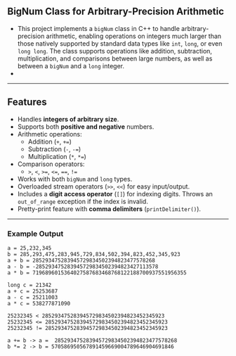 ## BigNum Class for Arbitrary-Precision Arithmetic

- This project implements a `bigNum` class in C++ to handle arbitrary-precision arithmetic, enabling operations on integers much larger than those natively supported by standard data types like `int`, `long`, or even `long long`. The class supports operations like addition, subtraction, multiplication, and comparisons between large numbers, as well as between a `bigNum` and a `long` integer.
- 
---

## Features

- Handles **integers of arbitrary size**.
- Supports both **positive and negative** numbers.
- Arithmetic operations:
  - Addition (`+`, `+=`)
  - Subtraction (`-`, `-=`)
  - Multiplication (`*`, `*=`)
- Comparison operators:
  - `>`, `<`, `>=`, `<=`, `==`, `!=`
- Works with both `bigNum` and `long` types.
- Overloaded stream operators (`>>`, `<<`) for easy input/output.
- Includes a **digit access operator** (`[]`) for indexing digits. Throws an `out_of_range` exception if the index is invalid.
- Pretty-print feature with **comma delimiters** (`printDelimiter()`).

---


### Example Output

```
a = 25,232,345
b = 285,293,475,283,945,729,834,502,394,823,452,345,923
a + b = 285293475283945729834502394823477578268
a - b = -285293475283945729834502394823427113578
a * b = 7196896015364027587683468768122188700937551956355

long c = 21342
a + c = 25253687
a - c = 25211003
a * c = 538277871090

25232345 < 285293475283945729834502394823452345923
25232345 <= 285293475283945729834502394823452345923
25232345 != 285293475283945729834502394823452345923

a += b -> a =  285293475283945729834502394823477578268
b *= 2 -> b = 570586950567891459669004789646904691846
```
